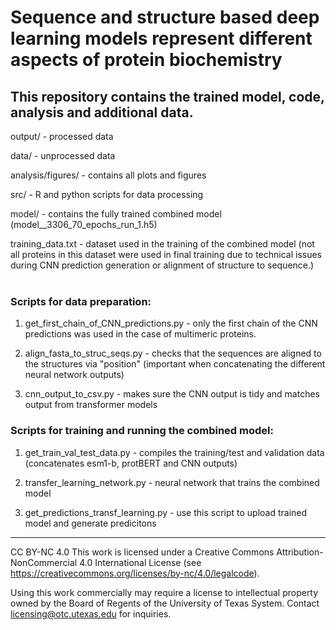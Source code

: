 # Sequence and structure based deep learning models represent different aspects of protein biochemistry
## This repository contains the trained model, code, analysis and additional data.

output/ - processed data

data/ - unprocessed data

analysis/figures/ - contains all plots and figures

src/ - R and python scripts for data processing

model/ - contains the fully trained combined model (model__3306_70_epochs_run_1.h5)

training_data.txt - dataset used in the training of the combined model (not all proteins in this dataset were used in final training due to technical issues during CNN prediction generation or alignment of structure to sequence.)
<br />
<br />

### Scripts for data preparation:

1) get_first_chain_of_CNN_predictions.py - only the first chain of the CNN predictions was used in the case of multimeric proteins. 

2) align_fasta_to_struc_seqs.py - checks that the sequences are aligned to the structures via "position" (important when concatenating the different neural network outputs)

3) cnn_output_to_csv.py - makes sure the CNN output is tidy and matches output from transformer models


### Scripts for training and running the combined model:

1) get_train_val_test_data.py - compiles the training/test and validation data (concatenates esm1-b, protBERT and CNN outputs)

2) transfer_learning_network.py - neural network that trains the combined model

3) get_predictions_transf_learning.py - use this script to upload trained model and generate predicitons

---

CC BY-NC 4.0 This work is licensed under a Creative Commons Attribution-NonCommercial 4.0 International License (see https://creativecommons.org/licenses/by-nc/4.0/legalcode).

Using this work commercially may require a license to intellectual property owned by the Board of Regents of the University of Texas System. Contact licensing@otc.utexas.edu for inquiries.

